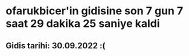 # ofarukbicer'in gidisine son 7 gun 7 saat 29 dakika 25 saniye kaldi

## Gidis tarihi: 30.09.2022 :(